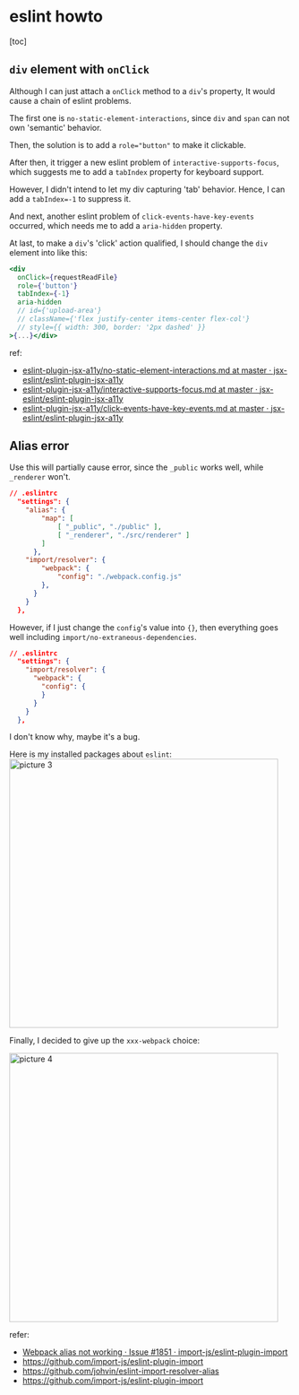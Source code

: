 # eslint howto

[toc]

## `div` element with `onClick`

Although I can just attach a `onClick` method to a `div`'s property, It would cause a chain of eslint problems.

The first one is `no-static-element-interactions`, since `div` and `span` can not own 'semantic' behavior.

Then, the solution is to add a `role="button"` to make it clickable.

After then, it trigger a new eslint problem of `interactive-supports-focus`, which suggests me to add a `tabIndex` property for keyboard support.

However, I didn't intend to let my div capturing 'tab' behavior. Hence, I can add a `tabIndex=-1` to suppress it.

And next, another eslint problem of `click-events-have-key-events` occurred, which needs me to add a `aria-hidden` property.

At last, to make a `div`'s 'click' action qualified, I should change the `div` element into like this:

```jsx
<div
  onClick={requestReadFile}
  role={'button'}
  tabIndex={-1}
  aria-hidden
  // id={'upload-area'}
  // className={'flex justify-center items-center flex-col'}
  // style={{ width: 300, border: '2px dashed' }}
>{...}</div>
```

ref:

- [eslint-plugin-jsx-a11y/no-static-element-interactions.md at master · jsx-eslint/eslint-plugin-jsx-a11y](https://github.com/jsx-eslint/eslint-plugin-jsx-a11y/blob/master/docs/rules/no-static-element-interactions.md)
- [eslint-plugin-jsx-a11y/interactive-supports-focus.md at master · jsx-eslint/eslint-plugin-jsx-a11y](https://github.com/jsx-eslint/eslint-plugin-jsx-a11y/blob/master/docs/rules/interactive-supports-focus.md)
- [eslint-plugin-jsx-a11y/click-events-have-key-events.md at master · jsx-eslint/eslint-plugin-jsx-a11y](https://github.com/jsx-eslint/eslint-plugin-jsx-a11y/blob/master/docs/rules/click-events-have-key-events.md)

## Alias error

Use this will partially cause error, since the `_public` works well, while `_renderer` won't.

```json
// .eslintrc
  "settings": {
    "alias": {
        "map": [
            [ "_public", "./public" ],
            [ "_renderer", "./src/renderer" ]
        ]
      },
    "import/resolver": {
        "webpack": {
            "config": "./webpack.config.js"
        },
      }
    }
  },
```

However, if I just change the `config`'s value into `{}`, then everything goes well including `import/no-extraneous-dependencies`.

```json
// .eslintrc
  "settings": {
    "import/resolver": {
      "webpack": {
        "config": {
        }
      }
    }
  },
```

I don't know why, maybe it's a bug.

Here is my installed packages about `eslint`: <img alt="picture 3" src="https://mark-vue-oss.oss-cn-hangzhou.aliyuncs.com/1640339399635-eslint-bugfix-88b6064bdc55bf3495335674e1e254488ee1e239eec5324af609ac1586caddb8.png" width="480" />

Finally, I decided to give up the `xxx-webpack` choice:

<img alt="picture 4" src="https://mark-vue-oss.oss-cn-hangzhou.aliyuncs.com/1640340967469-eslint-bugfix-9f20bf6d6ac82d82634fef3e48e09adbf9bd2b77a5502bf8cbca2c33e3e0d2bd.png" width="480" />

refer:

- [Webpack alias not working · Issue #1851 · import-js/eslint-plugin-import](https://github.com/import-js/eslint-plugin-import/issues/1851)
- https://github.com/import-js/eslint-plugin-import
- https://github.com/johvin/eslint-import-resolver-alias
- https://github.com/import-js/eslint-plugin-import
